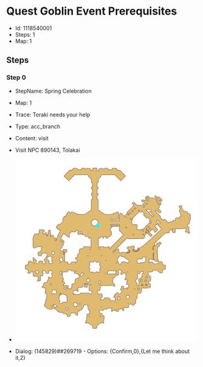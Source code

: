 # Quest Goblin Event Prerequisites

- Id: 1118540001
- Steps: 1
- Map: 1

## Steps

### Step 0
- StepName:  Spring Celebration
- Map:  1
- Trace:  Toraki needs your help
- Type:  acc_branch
- Content:  visit
- Visit NPC 890143, Tolakai

- ![images/1118540001_0.png](images/1118540001_0.png)
- Dialog: (145829)##269719 - Options: {Confirm,0},{Let me think about it,2}


